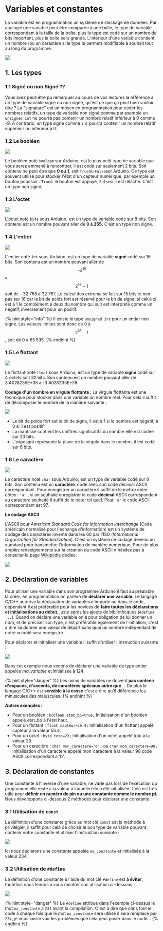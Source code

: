 # Variables et constantes

La variable est en programmation un système de stockage de données. Par analogie une variable peut être comparée à une boîte, le type de variable correspondant à la taille de la boîte, plus le type est codé sur un nombre de bits important, plus la boîte sera grande. L'intérieur d'une variable contient un nombre \(ou un caractère si le type le permet\) modifiable à souhait tout au long du programme.

![](https://rascolsin.fr/psti2d/arduino/figures/Boites_gigognes.svg)

## 1. Les types

### 1.1 Signé ou non Signé ??

Vous avez peut-être pu remarquer au cours de vos lectures la référence à un type de variable signé ou non signé, qu'est ce que ça peut bien vouloir dire ? La "signature" est un moyen en programmation pour coder les nombres relatifs, un type de variable non signé comme par exemple un `unsigned int` ne pourra pas contenir un nombre relatif inférieur à 0 comme -9. À contrario, un type signé comme `int` pourra contenir un nombre relatif supérieur ou inférieur à 0.

### 1.2 Le booléen

![](../../.gitbook/assets/boite_bool.svg)

Le booléen noté `boolean` sur Arduino, est le plus petit type de variable que vous serez emmené à rencontrer, il est codé sur seulement 2 bits. Son contenu ne peut être que **0 ou 1**, soit `True`ou `False`sur Arduino. Ce type est souvent utilisé pour stocker l'état d'un capteur numérique, par exemple un bouton poussoir : `True`si le bouton est appuyé, `False`si il est relâché. C'est un type non signé.

### 1.3 L'octet

![](../../.gitbook/assets/boite_octet.svg)

L'octet noté `byte` sous Arduino, est un type de variable codé sur 8 bits. Son contenu est un nombre pouvant aller de **0 à 255**. C'est un type non signé.

### 1.4 L'entier

![](../../.gitbook/assets/boite_entier.svg)

L'entier noté `int` sous Arduino, est un type de variable **signé** codé sur 16 bits. Son contenu est un nombre pouvant aller de $${-2}^{15}$$ à $${2}^{15}-1$$ soit de - 32 768 à 32 767. Le calcul des extrema se fait sur 15 bits et non pas sur 16 car le bit de poids fort est réservé pour le bit de signe, si celui-ci est à 1 le complément à deux du nombre qui suit est interprété comme un négatif, inversement pour un positif.

{% hint style="info" %}
Il existe le type `unsigned int` pour un entier non signé. Les valeurs limites sont donc de 0 à $$2^{16}-1$$ , soit de 0 à 65 535.
{% endhint %}

### 1.5 Le flottant

![](../../.gitbook/assets/boite_flottant.svg)

Le flottant noté `float` sous Arduino, est un type de variable **signé** codé sur 4 octets soit 32 bits. Son contenu est un nombre pouvant aller de 3.4028235E+38 à -3.4028235E+38.

**Codage d'un nombre en virgule flottante :** La virgule flottante est une technique pour stocker dans une variable un nombre réel. Pour cela il suffit de décomposer le nombre de la manière suivante :

![](../../.gitbook/assets/flottant.svg)

* Le bit de poids fort est le bit de signe, il est à 1 si le nombre est négatif, à 0 si il est positif.
* La mantisse contient les chiffres significatifs du nombre elle est codée sur 23 bits.
* L'exposant représente la place de la virgule dans le nombre, il est codé sur 8 bits.

### 1.6 Le caractère

![](../../.gitbook/assets/boite_char.svg)

Le caractère noté `char` sous Arduino, est un type de variable codé sur 8 bits. Son contenu est un **caractère**, codé avec son code décimal ASCII correspondant. Pour enregistrer un caractère il suffit de le mettre entre côtes : `'a'` , si on souhaite enregistrer le code **décimal** ASCII correspondant au caractère souhaité il suffit de le noter tel quel. Pour `'a'` le code ASCII correspondant est 97.

**Le codage ASCII**

L'ASCII pour _American Standard Code for Information Interchange_ \(Code américain normalisé pour l'échange d'information\) est un système de codage des caractères inventé dans les 60 par l'ISO \(_International Organization for Standardization_\). C'est un système de codage devenu un standard pour transmettre l'information de manière numérique. Pour de plus amples renseignements sur la création du code ASCII n'hésitez pas à consulter la page [Wikipédia](https://fr.wikipedia.org/wiki/American_Standard_Code_for_Information_Interchange) dédiée.

![](../../.gitbook/assets/ascii-table.svg)

## 2. Déclaration de variables

Pour utiliser une variable dans son programme Arduino il faut au préalable la créer, en programmation on parlera de **déclarer une variable**. Le langage C/C++ autorise la déclaration de variables n'importe où dans le code, cependant il est préférable pour les novices de **faire toutes les déclarations et initialisations au début**, juste après les ajouts de bibliothèques \(`#define ...`\). Quand on déclare une variable on a pour obligation de lui donner un nom, et de préciser son type, il est préférable également de l'initialiser, c'est à dire lui donner une valeur de départ sans quoi un nombre indépendant de notre volonté sera enregistré.

Pour déclarer et initialiser une variable il suffit d'utiliser l'instruction suivante :

![](../../.gitbook/assets/declaration_variable.svg)

Dans cet exemple nous venons de déclarer une variable de type entier appelée _ma\_variable_ et initialisée à 124.

{% hint style="danger" %}
Les noms de variables ne doivent **pas contenir d'espaces, d'accents, de caractères spéciaux autre que `_`**. De plus le langage C/C++ est **sensible à la casse** c'est à dire qu'il différencie les minuscules des majuscules.
{% endhint %}

**Autres exemples :**

* Pour un booléen : `boolean etat_bp=true;` Initialisation d'un booléen appelé etat\_bp à l'état haut.
* Pour un flottant : `float capteur=56.4;` Initialisation d'un flottant appelé capteur à la valeur 56.4.
* Pour un octet : `byte toto=23;` Initialisation d'un octet appelé toto à la valeur 23.
* Pour un caractère : `char mon_caractere='b';` ou `char mon_caractere=98;` Initialisation d'un caractère appelé mon\_caractere à la valeur 98 code ASCII correspondant à 'b'.

## 3. Déclaration de constantes

Une constante à l'inverse d'une variable, ne varie pas lors de l'exécution du programme elle reste à la valeur à laquelle elle a été initialisée. Cela est très utile pour **définir un numéro de pin ou une constante comme le nombre pi.** Nous développons ci-dessous 2 méthodes pour déclarer une constante :

### 3.1 Utilisation de `const`

La définition d'une constante grâce au mot clé `const` est la méthode à privilégier, il suffit pour cela de choisir le bon type de variable pouvant contenir notre constante et utiliser l'instruction suivante :

![](../../.gitbook/assets/declaration_constante.svg)

Ici nous déclarons une constante appelée `ma_constante` et initialisée à la valeur 234.

### 3.2 Utilisation de `#define`

La définition d'une constante à l'aide du mot clé `#define` est **à éviter**, toutefois nous tenons à vous montrer son utilisation ci-dessous :

![](../../.gitbook/assets/declaration_constante_define.svg)

{% hint style="danger" %}
Le `#define` attribue dans l'exemple ci-dessus le mot `ma_constante` à `234` avant la compilation. C'est à dire que dans tout le code à chaque fois que le mot `ma_constante` sera utilisé il sera remplacé par `234`, je vous laisse voir les problèmes que cela peut poser dans le code...
{% endhint %}

